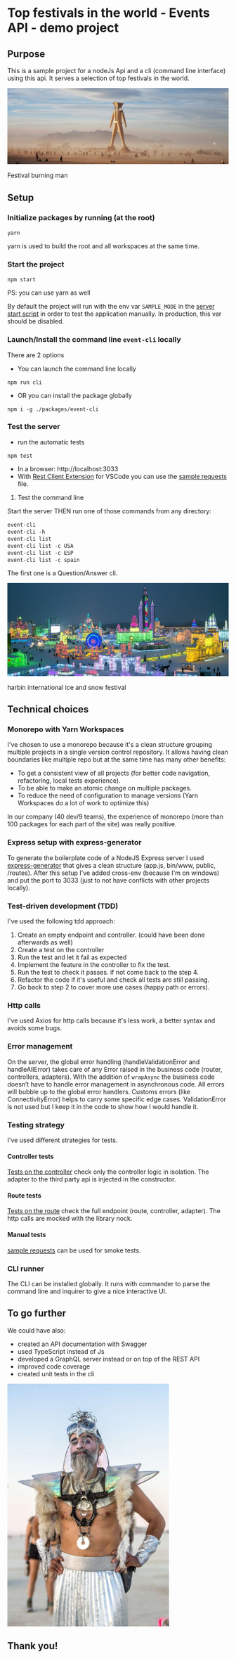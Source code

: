 # Top festivals in the world - Events API - demo project

## Purpose

This is a sample project for a nodeJs Api and a cli (command line interface) using this api.
It serves a selection of top festivals in the world.

![Festival burning man](./doc-resources/festival-burning-man.jpg)

Festival burning man

## Setup

### Initialize packages by running (at the root)

```
yarn
```

yarn is used to build the root and all workspaces at the same time.

### Start the project

```
npm start
```

PS: you can use yarn as well

By default the project will run with the env var `SAMPLE_MODE` in the [server start script](./packages/server/package.json) in order to test the application manually. In production, this var should be disabled.

### Launch/Install the command line `event-cli` locally

There are 2 options

- You can launch the command line locally

```
npm run cli
```

- OR you can install the package globally

```
npm i -g ./packages/event-cli
```

### Test the server

- run the automatic tests

```
npm test
```

- In a browser: http://localhost:3033
- With [Rest Client Extension](https://marketplace.visualstudio.com/items?itemName=humao.rest-client) for VSCode you can use the [sample requests](./packages/server/tests/manual/events.http) file.

1. Test the command line

Start the server THEN run one of those commands from any directory:

```
event-cli
event-cli -h
event-cli list
event-cli list -c USA
event-cli list -c ESP
event-cli list -c spain
```

The first one is a Question/Answer cli.

![harbin international ice and snow festival](./doc-resources/harbin.jpg)

harbin international ice and snow festival

## Technical choices

### Monorepo with Yarn Workspaces

I've chosen to use a monorepo because it's a clean structure grouping multiple projects in a single version control repository. It allows having clean boundaries like multiple repo but at the same time has many other benefits:

- To get a consistent view of all projects (for better code navigation, refactoring, local tests experience).
- To be able to make an atomic change on multiple packages.
- To reduce the need of configuration to manage versions (Yarn Workspaces do a lot of work to optimize this)

In our company (40 dev/9 teams), the experience of monorepo (more than 100 packages for each part of the site) was really positive.

### Express setup with express-generator

To generate the boilerplate code of a NodeJS Express server I used [express-generator](https://www.npmjs.com/package/express-generator) that gives a clean structure (app.js, bin/www, public, /routes). After this setup I've added cross-env (because I'm on windows) and put the port to 3033 (just to not have conflicts with other projects locally).

### Test-driven development (TDD)

I've used the following tdd approach:

1. Create an empty endpoint and controller. (could have been done afterwards as well)
2. Create a test on the controller
3. Run the test and let it fail as expected
4. Implement the feature in the controller to fix the test.
5. Run the test to check it passes. if not come back to the step 4.
6. Refactor the code if it's useful and check all tests are still passing.
7. Go back to step 2 to cover more use cases (happy path or errors).

### Http calls

I've used Axios for http calls because it's less work, a better syntax and avoids some bugs.

### Error management

On the server, the global error handling (handleValidationError and handleAllError) takes care of any Error raised in the business code (router, controllers, adapters).
With the addition of `wrapAsync` the business code doesn’t have to handle error management in asynchronous code. All errors will bubble up to the global error handlers.
Customs errors (like ConnectivityError) helps to carry some specific edge cases. ValidationError is not used but I keep it in the code to show how I would handle it.

### Testing strategy

I've used different strategies for tests.

#### Controller tests

[Tests on the controller](./packages/server/controllers/events-controller.test.js) check only the controller logic in isolation. The adapter to the third party api is injected in the constructor.

#### Route tests

[Tests on the route](./packages/server/routes/events.test.js) check the full endpoint (route, controller, adapter). The http calls are mocked with the library nock.

#### Manual tests

[sample requests](./packages/server/tests/manual/events.http) can be used for smoke tests.

### CLI runner

The CLI can be installed globally. It runs with commander to parse the command line and inquirer to give a nice interactive UI.

## To go further

We could have also:

- created an API documentation with Swagger
- used TypeScript instead of Js
- developed a GraphQL server instead or on top of the REST API
- improved code coverage
- created unit tests in the cli

![Festival burning man](./doc-resources/festival-burning-man-2.jpg)

## Thank you!